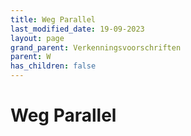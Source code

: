 ```yaml
---
title: Weg Parallel
last_modified_date: 19-09-2023
layout: page
grand_parent: Verkenningsvoorschriften
parent: W
has_children: false
---
```


Weg Parallel
============

